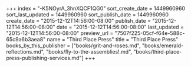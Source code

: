 +++
index = "-K5NOyrA_3hnXQCF1QG0"
sort_create_date = 1449960960
sort_last_updated = 1449960960
sort_publish_date = 1449960960
create_date = "2015-12-12T14:56:00-08:00"
publish_date = "2015-12-12T14:56:00-08:00"
date = "2015-12-12T14:56:00-08:00"
last_updated = "2015-12-12T14:56:00-08:00"
preview_url = "7507f225-05cf-f64e-588c-65c9a6b3aea8"
name = "Third Place Press"
title = "Third Place Press"
books_by_this_publisher = ["books/grit-and-roses.md", "books/emerald-reflections.md", "books/fly-to-the-assemblies!.md", "books/third-place-press-publishing-services.md"]
+++
